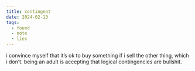 ```yaml
---
title: contingent
date: 2024-02-13
tags:
  - found
  - note
  - lies
---
```


i convince myself that it’s ok to buy something if i sell the other thing, which i don’t.
being an adult is accepting that logical contingencies are bullshit.
